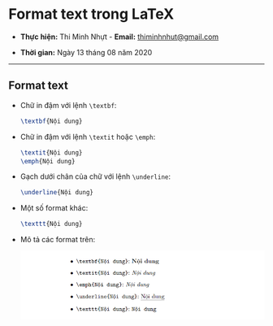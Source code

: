 # Format text trong LaTeX

- **Thực hiện:** Thi Minh Nhựt - **Email:** thiminhnhut@gmail.com

- **Thời gian:** Ngày 13 tháng 08 năm 2020

---

## Format text

- Chữ in đậm với lệnh `\textbf`:

  ```tex
  \textbf{Nội dung}
  ```

- Chữ in đậm với lệnh `\textit` hoặc `\emph`:

  ```tex
  \textit{Nội dung}
  \emph{Nội dung}
  ```

- Gạch dưới chân của chữ với lệnh `\underline`:

  ```tex
  \underline{Nội dung}
  ```

- Một số format khác:

  ```tex
  \texttt{Nội dung}
  ```

- Mô tả các format trên:

  ![Text format](images/format-text.png)

